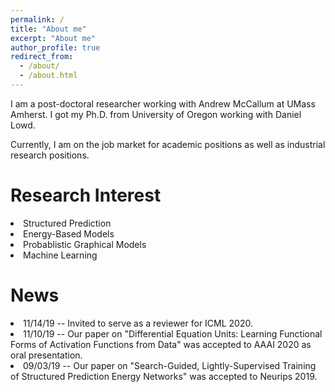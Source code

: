 ```yaml
---
permalink: /
title: "About me"
excerpt: "About me"
author_profile: true
redirect_from: 
  - /about/
  - /about.html
---
```


I am a post-doctoral researcher working with Andrew McCallum at UMass Amherst.
I got my Ph.D. from University of Oregon working with Daniel Lowd.

Currently, I am on the job market for academic positions as well as industrial research positions. 

# Research Interest
<li> Structured Prediction
<li> Energy-Based Models
<li> Probablistic Graphical Models
<li> Machine Learning


# News
<li> 11/14/19 -- Invited to serve as a reviewer for ICML 2020.
<li> 11/10/19 -- Our paper on "Differential Equation Units: Learning Functional Forms of Activation Functions from Data" was accepted to AAAI 2020 as oral presentation.
<li> 09/03/19 -- Our paper on "Search-Guided, Lightly-Supervised Training of Structured Prediction Energy Networks" was accepted to Neurips 2019.

